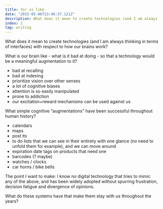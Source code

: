 ```yaml
---
title: for vs like
date: "2015-05-06T23:46:37.121Z"
description: What does it mean to create technologies (and I am always thinking in terms of interfaces) with respect to how our brains work?
index: 2
tag: writing
---
```


What does it mean to create technologies (and I am always thinking in terms of interfaces) with respect to how our brains work?

What is our brain like - what is it bad at doing - so that a technology would be a meaningful augmentation to it?

* bad at recalling
* bad at indexing
* prioritize vision over other senses
* a lot of cognitive biases
* attention is so easily manipulated
* prone to addiction
* our excitation+reward mechanisms can be used against us

What simple cognitive “augmentations” have been successful throughout human history?

* calendars
* maps
* post its
* to do lists that we can see in their entirety with one glance (no need to unfold them for example), and we can move around
* expiration date tags on products that need one
* barcodes (? maybe)
* watches / clocks
* car horns / bike bells

The point I want to make: I know no digital technology that tries to mimic any of the above, and has been widely adopted without spurring frustration, decision fatigue and divergence of opinions.

What do these systems have that make them stay with us throughout the years?  
